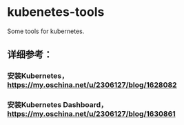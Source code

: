 # kubenetes-tools
Some tools for kubernetes.

## 详细参考：

### 安装Kubernetes，https://my.oschina.net/u/2306127/blog/1628082
### 安装Kubernetes Dashboard，https://my.oschina.net/u/2306127/blog/1630861

